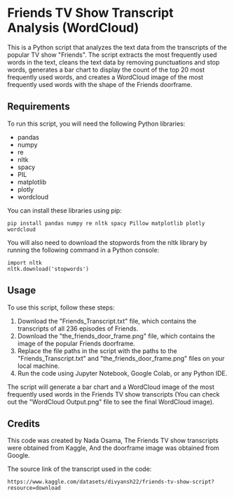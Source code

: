 # Friends TV Show Transcript Analysis (WordCloud)

This is a Python script that analyzes the text data from the transcripts of the popular TV show "Friends". The script extracts the most frequently used words in the text, cleans the text data by removing punctuations and stop words, generates a bar chart to display the count of the top 20 most frequently used words, and creates a WordCloud image of the most frequently used words with the shape of the Friends doorframe.

## Requirements

To run this script, you will need the following Python libraries:

- pandas
- numpy
- re
- nltk
- spacy
- PIL
- matplotlib
- plotly
- wordcloud

You can install these libraries using pip:

```
pip install pandas numpy re nltk spacy Pillow matplotlib plotly wordcloud
```

You will also need to download the stopwords from the nltk library by running the following command in a Python console:

```
import nltk
nltk.download('stopwords')
```

## Usage

To use this script, follow these steps:

1. Download the "Friends_Transcript.txt" file, which contains the transcripts of all 236 episodes of Friends.
2. Download the "the_friends_door_frame.png" file, which contains the image of the popular Friends doorframe.
3. Replace the file paths in the script with the paths to the "Friends_Transcript.txt" and "the_friends_door_frame.png" files on your local machine.
4. Run the code using Jupyter Notebook, Google Colab, or any Python IDE.

The script will generate a bar chart and a WordCloud image of the most frequently used words in the Friends TV show transcripts (You can check out the "WordCloud Output.png" file to see the final WordCloud image).

## Credits

This code was created by Nada Osama, The Friends TV show transcripts were obtained from Kaggle, And the doorframe image was obtained from Google.


The source link of the transcript used in the code:
```
https://www.kaggle.com/datasets/divyansh22/friends-tv-show-script?resource=download
```
